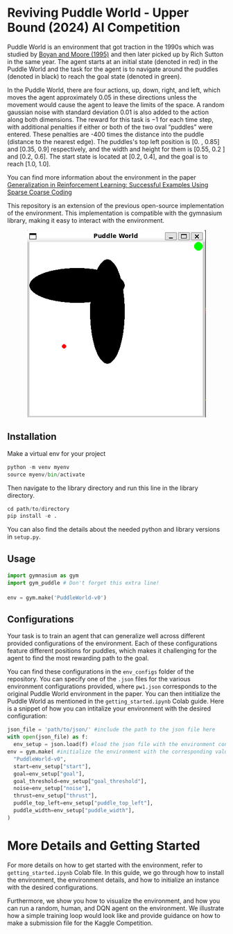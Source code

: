 # Reviving Puddle World - Upper Bound (2024) AI Competition
Puddle World is an environment that got traction in the 1990s which was studied by [Boyan and Moore (1995)](https://proceedings.neurips.cc/paper/1994/file/ef50c335cca9f340bde656363ebd02fd-Paper.pdf) and then later picked up by Rich Sutton in the same year. The agent starts at an initial state (denoted in red) in the Puddle World and the task for the agent is to navigate around the puddles (denoted in black) to reach the goal state (denoted in green). 

In the Puddle World, there are four actions, up, down, right, and left, which moves the agent approximately 0.05 in these directions unless the movement would cause the agent to leave the limits of the space. A random gaussian noise with standard deviation 0.01 is also added to the action along both dimensions. 
The reward for this task is −1 for each time step, with additional penalties if either or both of the two oval “puddles” were entered. These penalties are -400 times the distance into the puddle (distance to the nearest edge).
 The puddles's top left position is [0. , 0.85] and [0.35, 0.9] respectively, and the width and height for them is [0.55, 0.2 ] and [0.2, 0.6].
 The start state is located at [0.2, 0.4], and the goal is to reach [1.0, 1.0].

You can find more information about the environment in the paper [Generalization in Reinforcement Learning: Successful Examples Using Sparse Coarse Coding](https://proceedings.neurips.cc/paper_files/paper/1995/hash/8f1d43620bc6bb580df6e80b0dc05c48-Abstract.html)

This repository is an extension of the previous open-source implementation of the environment. This implementation is compatible with the gymnasium library, making it easy to interact with the environment.

<p align="center">
  <kbd>
    <img src='puddle_world.png'/>
  </kbd>
</p>

## Installation
Make a virtual env for your project

```python
python -m venv myenv
source myenv/bin/activate
```

Then navigate to the library directory and run this line in the library directory.

```python
cd path/to/directory
pip install -e .
```

You can also find the details about the needed python and library versions in `setup.py`.

## Usage
```python
import gymnasium as gym
import gym_puddle # Don't forget this extra line!

env = gym.make('PuddleWorld-v0')
```

##  Configurations
Your task is to train an agent that can generalize well across different provided configurations of the environment. Each of these configurations feature different positions for puddles, which makes it challenging for the agent to find the most rewarding path to the goal.

You can find these configurations in the `env_configs` folder of the repository. 
You can specify one of the `.json` files for the various environment configurations provided, where `pw1.json` corresponds to the original Puddle World environment in the paper.
You can then intitialize the Puddle World as mentioned in the  `getting_started.ipynb` Colab guide.
Here is a snippet of how you can intitalize your environment with the desired configuration:

```python
json_file = 'path/to/json/' #include the path to the json file here
with open(json_file) as f:
  env_setup = json.load(f) #load the json file with the environment configuration
env = gym.make( #initialize the environment with the corresponding values
  "PuddleWorld-v0",
  start=env_setup["start"],
  goal=env_setup["goal"],
  goal_threshold=env_setup["goal_threshold"],
  noise=env_setup["noise"],
  thrust=env_setup["thrust"],
  puddle_top_left=env_setup["puddle_top_left"],
  puddle_width=env_setup["puddle_width"],
)

```


# More Details and Getting Started
For more details on how to get started with the environment, refer to `getting_started.ipynb` Colab file. In this guide, we go through how to install the environment, the environment details, and how to initialize an instance with the desired configurations. 

Furthermore, we show you how to visualize the environment, and how you can run a random, human, and DQN agent on the environment. We illustrate how a simple training loop would look like and provide guidance on how to make a submission file for the Kaggle Competition.
